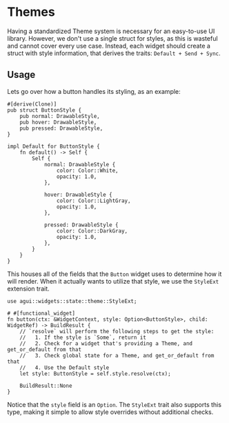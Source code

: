 # Themes

Having a standardized Theme system is necessary for an easy-to-use UI library. However, we don't use a single struct for styles, as this is wasteful and cannot cover every use case. Instead, each widget should create a struct with style information, that derives the traits: `Default + Send + Sync`.

## Usage

Lets go over how a button handles its styling, as an example:

```rust,noplaypen
#[derive(Clone)]
pub struct ButtonStyle {
    pub normal: DrawableStyle,
    pub hover: DrawableStyle,
    pub pressed: DrawableStyle,
}

impl Default for ButtonStyle {
    fn default() -> Self {
        Self {
            normal: DrawableStyle {
                color: Color::White,
                opacity: 1.0,
            },

            hover: DrawableStyle {
                color: Color::LightGray,
                opacity: 1.0,
            },

            pressed: DrawableStyle {
                color: Color::DarkGray,
                opacity: 1.0,
            },
        }
    }
}
```

This houses all of the fields that the `Button` widget uses to determine how it will render. When it actually wants to utilize that style, we use the `StyleExt` extension trait.

```rust,noplaypen
use agui::widgets::state::theme::StyleExt;

# #[functional_widget]
fn button(ctx: &WidgetContext, style: Option<ButtonStyle>, child: WidgetRef) -> BuildResult {
    // `resolve` will perform the following steps to get the style:
    //   1. If the style is `Some`, return it
    //   2. Check for a widget that's providing a Theme, and get_or_default from that
    //   3. Check global state for a Theme, and get_or_default from that
    //   4. Use the Default style
    let style: ButtonStyle = self.style.resolve(ctx);

    BuildResult::None
}
```

Notice that the `style` field is an `Option`. The `StyleExt` trait also supports this type, making it simple to allow style overrides without additional checks.